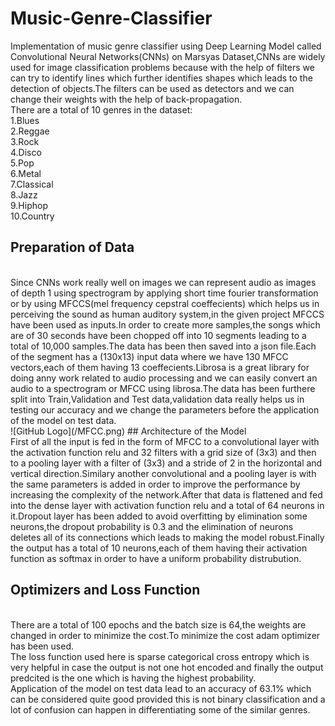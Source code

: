 # Music-Genre-Classifier </br>
Implementation of music genre classifier using Deep Learning Model called Convolutional Neural Networks(CNNs) on Marsyas Dataset,CNNs are widely used for image classification problems because with the help of filters we can try to identify lines which further identifies shapes which leads to the detection of objects.The filters can be used as detectors and we can change their weights with the help of back-propagation.</br>
There are a total of 10 genres in the dataset:</br>
1.Blues</br>
2.Reggae</br>
3.Rock</br>
4.Disco</br>
5.Pop</br>
6.Metal</br>
7.Classical</br>
8.Jazz</br>
9.Hiphop</br>
10.Country</br>

## Preparation of Data
</br>
Since CNNs work really well on images we can represent audio as  images of depth 1 using spectrogram by applying short time fourier transformation or by using MFCCS(mel frequency cepstral coeffecients) which helps us in perceiving the sound as human auditory system,in the given project MFCCS have been used as inputs.In order to create more samples,the songs which are of 30 seconds have been chopped off into 10 segments leading to a total of 10,000 samples.The data has been then saved into a json file.Each of the segment has a  (130x13)  input data  where we have 130 MFCC vectors,each of them having 13 coeffecients.Librosa is a great library for doing anny work related to audio processing and we can easily convert an audio to a spectrogram or MFCC using librosa.The data has been furthere split into Train,Validation and Test data,validation data really helps us in testing our accuracy and we change the parameters before the application of the model on test data.</br>
![GitHub Logo](/MFCC.png)
## Architecture of the Model
</br>
First of all the input is fed in the form of MFCC to a convolutional layer with the activation function relu and 32 filters with a grid size of (3x3) and then to a pooling layer with a filter of (3x3) and a stride of 2 in the horizontal and vertical direction.Similary  another convolutional and a pooling layer is  with the same parameters is added  in order to improve the performance by increasing the complexity of the network.After that data is flattened and fed into the dense layer with activation function relu and a total of 64 neurons in it.Dropout layer has been added to avoid overfitting by elimination some neurons,the dropout probability is 0.3 and the elimination of neurons deletes all of its connections which leads to making the model robust.Finally the output has a total of 10 neurons,each of them having their activation function as softmax in order to have a uniform probability distrubution.</br>

## Optimizers and Loss Function
</br>
There are a total of 100 epochs and the batch size is 64,the weights are changed in order to minimize the cost.To minimize the cost adam optimizer has been used.</br>
The loss function used here is sparse categorical cross entropy which is very helpful in case the output is not one hot encoded and finally the output predcited is the one which is having the highest probability.</br>
Application of the model on test data lead to an accuracy of 63.1% which can be considered quite good provided this is not binary classification and a lot of confusion can happen in differentiating some of the similar genres.
